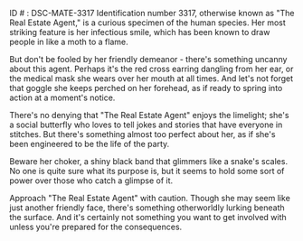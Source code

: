 ID # : DSC-MATE-3317
Identification number 3317, otherwise known as "The Real Estate Agent," is a curious specimen of the human species. Her most striking feature is her infectious smile, which has been known to draw people in like a moth to a flame.

But don't be fooled by her friendly demeanor - there's something uncanny about this agent. Perhaps it's the red cross earring dangling from her ear, or the medical mask she wears over her mouth at all times. And let's not forget that goggle she keeps perched on her forehead, as if ready to spring into action at a moment's notice.

There's no denying that "The Real Estate Agent" enjoys the limelight; she's a social butterfly who loves to tell jokes and stories that have everyone in stitches. But there's something almost too perfect about her, as if she's been engineered to be the life of the party.

Beware her choker, a shiny black band that glimmers like a snake's scales. No one is quite sure what its purpose is, but it seems to hold some sort of power over those who catch a glimpse of it.

Approach "The Real Estate Agent" with caution. Though she may seem like just another friendly face, there's something otherworldly lurking beneath the surface. And it's certainly not something you want to get involved with unless you're prepared for the consequences.